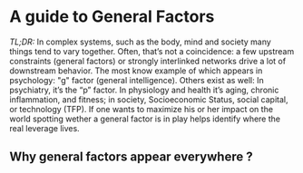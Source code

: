# A guide to General Factors

*TL;DR:* 
In complex systems, such as the body, mind and society many things tend to vary together. 
Often, that’s not a coincidence: a few upstream constraints (general factors) or strongly interlinked networks drive a lot of downstream behavior. 
The most know example of which appears in psychology: "g" factor (general intelligence). 
Others exist as well: In psychiatry, it’s the “p” factor. In physiology and health it’s aging, chronic inflammation, and fitness; in society, Socioeconomic Status, social capital, or technology (TFP). 
If one wants to maximize his or her impact on the world spotting wether a general factor is in play helps identify where the real leverage lives.

## Why general factors appear everywhere ?

